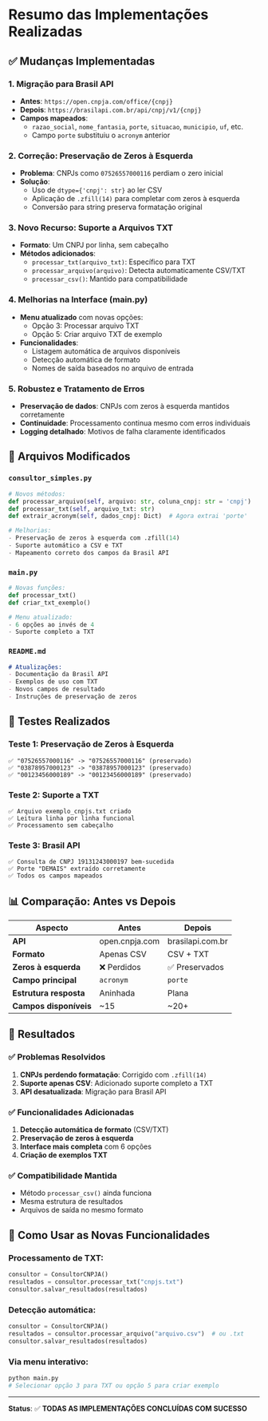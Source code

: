 # Resumo das Implementações Realizadas

## ✅ Mudanças Implementadas

### 1. **Migração para Brasil API**
- **Antes**: `https://open.cnpja.com/office/{cnpj}`
- **Depois**: `https://brasilapi.com.br/api/cnpj/v1/{cnpj}`
- **Campos mapeados**: 
  - `razao_social`, `nome_fantasia`, `porte`, `situacao`, `municipio`, `uf`, etc.
  - Campo `porte` substituiu o `acronym` anterior

### 2. **Correção: Preservação de Zeros à Esquerda**
- **Problema**: CNPJs como `07526557000116` perdiam o zero inicial
- **Solução**: 
  - Uso de `dtype={'cnpj': str}` ao ler CSV
  - Aplicação de `.zfill(14)` para completar com zeros à esquerda
  - Conversão para string preserva formatação original

### 3. **Novo Recurso: Suporte a Arquivos TXT**
- **Formato**: Um CNPJ por linha, sem cabeçalho
- **Métodos adicionados**:
  - `processar_txt(arquivo_txt)`: Específico para TXT
  - `processar_arquivo(arquivo)`: Detecta automaticamente CSV/TXT
  - `processar_csv()`: Mantido para compatibilidade

### 4. **Melhorias na Interface (main.py)**
- **Menu atualizado** com novas opções:
  - Opção 3: Processar arquivo TXT
  - Opção 5: Criar arquivo TXT de exemplo
- **Funcionalidades**:
  - Listagem automática de arquivos disponíveis
  - Detecção automática de formato
  - Nomes de saída baseados no arquivo de entrada

### 5. **Robustez e Tratamento de Erros**
- **Preservação de dados**: CNPJs com zeros à esquerda mantidos corretamente
- **Continuidade**: Processamento continua mesmo com erros individuais
- **Logging detalhado**: Motivos de falha claramente identificados

## 📁 Arquivos Modificados

### `consultor_simples.py`
```python
# Novos métodos:
def processar_arquivo(self, arquivo: str, coluna_cnpj: str = 'cnpj')
def processar_txt(self, arquivo_txt: str)
def extrair_acronym(self, dados_cnpj: Dict)  # Agora extrai 'porte'

# Melhorias:
- Preservação de zeros à esquerda com .zfill(14)
- Suporte automático a CSV e TXT
- Mapeamento correto dos campos da Brasil API
```

### `main.py`
```python
# Novas funções:
def processar_txt()
def criar_txt_exemplo()

# Menu atualizado:
- 6 opções ao invés de 4
- Suporte completo a TXT
```

### `README.md`
```markdown
# Atualizações:
- Documentação da Brasil API
- Exemplos de uso com TXT
- Novos campos de resultado
- Instruções de preservação de zeros
```

## 🧪 Testes Realizados

### Teste 1: Preservação de Zeros à Esquerda
```
✅ "07526557000116" -> "07526557000116" (preservado)
✅ "03878957000123" -> "03878957000123" (preservado)  
✅ "00123456000189" -> "00123456000189" (preservado)
```

### Teste 2: Suporte a TXT
```
✅ Arquivo exemplo_cnpjs.txt criado
✅ Leitura linha por linha funcional
✅ Processamento sem cabeçalho
```

### Teste 3: Brasil API
```
✅ Consulta de CNPJ 19131243000197 bem-sucedida
✅ Porte "DEMAIS" extraído corretamente
✅ Todos os campos mapeados
```

## 📊 Comparação: Antes vs Depois

| Aspecto | Antes | Depois |
|---------|--------|---------|
| **API** | open.cnpja.com | brasilapi.com.br |
| **Formato** | Apenas CSV | CSV + TXT |
| **Zeros à esquerda** | ❌ Perdidos | ✅ Preservados |
| **Campo principal** | `acronym` | `porte` |
| **Estrutura resposta** | Aninhada | Plana |
| **Campos disponíveis** | ~15 | ~20+ |

## 🎯 Resultados

### ✅ Problemas Resolvidos
1. **CNPJs perdendo formatação**: Corrigido com `.zfill(14)`
2. **Suporte apenas CSV**: Adicionado suporte completo a TXT
3. **API desatualizada**: Migração para Brasil API

### ✅ Funcionalidades Adicionadas
1. **Detecção automática de formato** (CSV/TXT)
2. **Preservação de zeros à esquerda**
3. **Interface mais completa** com 6 opções
4. **Criação de exemplos TXT**

### ✅ Compatibilidade Mantida
- Método `processar_csv()` ainda funciona
- Mesma estrutura de resultados
- Arquivos de saída no mesmo formato

## 🚀 Como Usar as Novas Funcionalidades

### Processamento de TXT:
```python
consultor = ConsultorCNPJA()
resultados = consultor.processar_txt("cnpjs.txt")
consultor.salvar_resultados(resultados)
```

### Detecção automática:
```python
consultor = ConsultorCNPJA()
resultados = consultor.processar_arquivo("arquivo.csv")  # ou .txt
consultor.salvar_resultados(resultados)
```

### Via menu interativo:
```bash
python main.py
# Selecionar opção 3 para TXT ou opção 5 para criar exemplo
```

---

**Status**: ✅ **TODAS AS IMPLEMENTAÇÕES CONCLUÍDAS COM SUCESSO**
